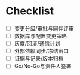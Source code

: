# Checklist

- [ ] 变更分级/审批与同伴评审
- [ ] 数据库与配置变更策略
- [ ] 灰度/回滚/通信计划
- [ ] 外部依赖同步/冻结窗口
- [ ] 证据与记录/版本归档
- [ ] Go/No-Go与责任人签署
